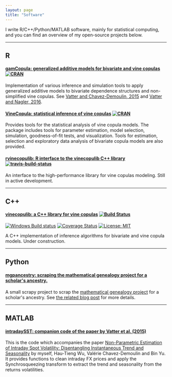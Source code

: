```yaml
---
layout: page
title: "Software"
---
```


I write R/C++/Python/MATLAB software, mainly for statistical computing, and you can find an overview of my open-source projects below.

-----

## R

#### [gamCopula: generalized additive models for bivariate and vine copulas](https://github.com/tvatter/gamCopula) [![CRAN ](http://www.r-pkg.org/badges/version/gamCopula)](https://cran.r-project.org/package=gamCopula) 

Implementation of various inference and simulation tools to apply generalized additive models to bivariate dependence structures and non-simplified vine copulas. See [Vatter and Chavez-Demoulin, 2015](http://www.sciencedirect.com/science/article/pii/S0047259X15001633) and [Vatter and Nagler, 2016](https://arxiv.org/abs/1608.01593).

#### [VineCopula: statistical inference of vine copulas](https://github.com/tnagler/VineCopula) [![CRAN ](http://www.r-pkg.org/badges/version/VineCopula)](https://cran.r-project.org/package=VineCopula) 

Provides tools for the statistical analysis of vine copula models. The package includes tools for parameter estimation, model selection, simulation, goodness-of-fit tests, and visualization. Tools for estimation, selection and exploratory data analysis of bivariate copula models are also provided.

#### [rvinecopulib: R interface to the vinecopulib C++ library](https://github.com/vinecopulib/rbinecopulib) [![travis-build-status](https://travis-ci.org/vinecopulib/rvinecopulib.svg?branch=master)](https://travis-ci.org/vinecopulib/rvinecopulib)

An interface to the high-performance library for vine copulas modeling. Still in active development.

-----

## C++

#### [vinecopulib: a C++ library for vine copulas](https://github.com/vinecopulib/vinecopulib) [![Build Status](https://travis-ci.org/vinecopulib/vinecopulib.svg?branch=master)](https://travis-ci.org/vinecopulib/vinecopulib)
[![Windows Build status](http://ci.appveyor.com/api/projects/status/github/vinecopulib/vinecopulib?branch=master&svg=true)](https://ci.appveyor.com/project/vinecopulib/vinecopulib/branch/master)
[![Coverage Status](https://img.shields.io/codecov/c/github/vinecopulib/vinecopulib/master.svg)](https://codecov.io/github/vinecopulib/vinecopulib?branch=master)
[![License: MIT](https://img.shields.io/badge/License-MIT-yellow.svg)](https://opensource.org/licenses/MIT)


A C++ implementation of inference algorithms for bivariate and vine copula models. Under construction.

-----

## Python

#### [mgpancestry: scraping the mathematical genealogy project for a scholar's ancestry.](https://github.com/tvatter/mgpancestry)

A small scrapy project to scrap the [mathematical genealogy project](https://genealogy.math.ndsu.nodak.edu/) for a scholar's ancestry. See [the related blog post](https://tvatter.github.io/2017/01/10/my-mathematics-genealogy/) for more details.

-----

## MATLAB

#### [intradaySST: companion code of the paper by Vatter et al. (2015)](https://github.com/tvatter/intradaySST)

This is the code which accompanies the paper [Non-Parametric Estimation of Intraday Spot Volatility: Disentangling Instantaneous Trend and Seasonality](http://www.mdpi.com/2225-1146/3/4/864/pdf)
by myself, Hau-Tieng Wu, Valérie Chavez-Demoulin and Bin Yu. It provides functions to clean intraday FX prices and apply the Synchrosqueezing transform to extract the trend and seasonality from the returns volatilities.